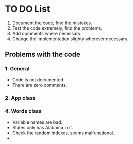 # TO DO List

1. Document the code, find the mistakes.
2. Test the code extremely, find the problems.
3. Add comments where necessary.
4. Change the implementation slighty wherever necessary.


## Problems with the code

### 1. General

- Code is not documented.
- There are zero comments.

### 2. App class

### 4. Words class
- Variable names are bad.
- States only has Alabama in it.
- Check the random indexes, seems malfunctional.
- 